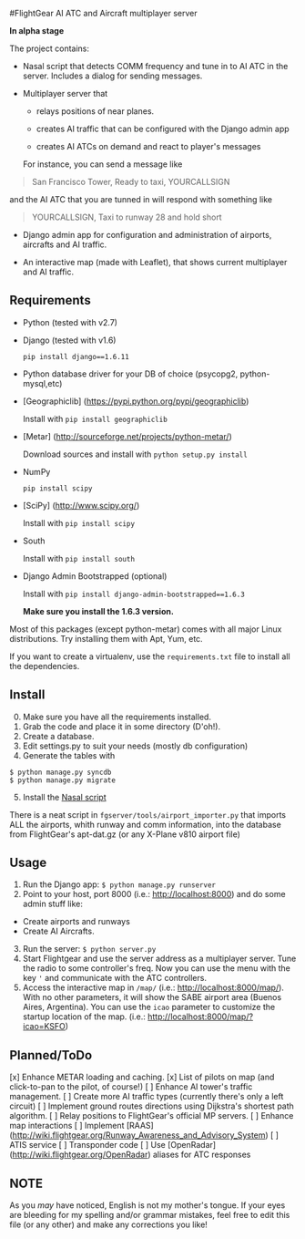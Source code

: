 #FlightGear AI ATC and Aircraft multiplayer server

**In alpha stage**

The project contains:
* Nasal script that detects COMM frequency and tune in to AI ATC in the server. 
  Includes a dialog for sending messages.

* Multiplayer server that
  * relays positions of near planes.
  
  * creates AI traffic that can be configured with the Django admin app
  
  * creates AI ATCs on demand and react to player's messages
    
  For instance, you can send a message like 

> San Francisco Tower, Ready to taxi, YOURCALLSIGN 

  and the AI ATC that you are tunned in will respond with something like 
 
> YOURCALLSIGN, Taxi to runway 28 and hold short
 

* Django admin app for configuration and administration of airports, aircrafts and AI traffic.
  
* An interactive map (made with Leaflet), that shows current multiplayer and AI traffic.


## Requirements

* Python (tested with v2.7)
* Django (tested with v1.6)

  `pip install django==1.6.11`
* Python database driver for your DB of choice (psycopg2, python-mysql,etc)  
* [Geographiclib] (https://pypi.python.org/pypi/geographiclib)

  Install with `pip install geographiclib`  
* [Metar] (http://sourceforge.net/projects/python-metar/)

  Download sources and install with `python setup.py install`
* NumPy 

  `pip install scipy`
* [SciPy] (http://www.scipy.org/)

  Install with `pip install scipy`
* South 

  Install with `pip install south`
* Django Admin Bootstrapped (optional)

  Install with `pip install django-admin-bootstrapped==1.6.3`

  **Make sure you install the 1.6.3 version.** 
  

Most of this packages (except python-metar) comes with all major Linux distributions. 
Try installing them with Apt, Yum, etc.

If you want to create a virtualenv, use the `requirements.txt` file to install all the dependencies.

## Install

0. Make sure you have all the requirements installed.
1. Grab the code and place it in some directory (D'oh!).
2. Create a database.
3. Edit settings.py to suit your needs (mostly db configuration)
4. Generate the tables with

```
$ python manage.py syncdb 
$ python manage.py migrate
```

5. Install the [Nasal script](Nasal/README.md)

There is a neat script in `fgserver/tools/airport_importer.py` that imports ALL the airports, whith runway and comm information, into the database from FlightGear's apt-dat.gz (or any X-Plane v810 airport file)

## Usage
1. Run the Django app: `$ python manage.py runserver`
2. Point to your host, port 8000 (i.e.: <http://localhost:8000>) and do some admin stuff like:
  * Create airports and runways
  * Create AI Aircrafts.
3. Run the server: `$ python server.py`
4. Start Flightgear and use the server address as a multiplayer server. Tune the radio to some controller's freq.
  Now you can use the menu with the key `'` and communicate with the ATC controllers.
5. Access the interactive map in `/map/` (i.e.: <http://localhost:8000/map/>). 
  With no other parameters, it will show the SABE airport area (Buenos Aires, Argentina). 
  You can use the `icao` parameter to customize the startup location of the map. (i.e.: <http://localhost:8000/map/?icao=KSFO>) 

## Planned/ToDo
[x] Enhance METAR loading and caching.
[x] List of pilots on map (and click-to-pan to the pilot, of course!) 
[ ] Enhance AI tower's traffic management. 
[ ] Create more AI traffic types (currently there's only a left circuit)
[ ] Implement ground routes directions using Dijkstra's shortest path algorithm.
[ ] Relay positions to FlightGear's official MP servers.
[ ] Enhance map interactions
[ ] Implement [RAAS] (http://wiki.flightgear.org/Runway_Awareness_and_Advisory_System)
[ ] ATIS service
[ ] Transponder code
[ ] Use [OpenRadar] (http://wiki.flightgear.org/OpenRadar) aliases for ATC responses


## NOTE
As you *may* have noticed, English is not my mother's tongue. If your eyes are bleeding for my spelling and/or grammar mistakes, feel free to edit this file (or any other) and make any corrections you like! 